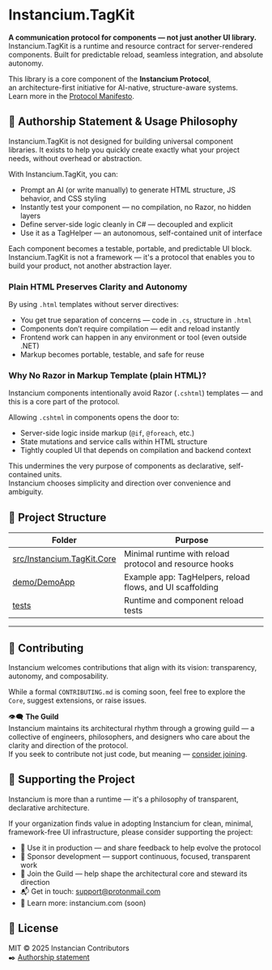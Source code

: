 # Instancium.TagKit

**A communication protocol for components — not just another UI library.**
Instancium.TagKit is a runtime and resource contract for server-rendered components. Built for predictable reload, seamless integration, and absolute autonomy.  

This library is a core component of the **Instancium Protocol**,  
an architecture-first initiative for AI-native, structure-aware systems.  
Learn more in the [Protocol Manifesto](https://github.com/Instancium/.github/blob/main/profile/MANIFESTO.md).

## 🌌 Authorship Statement & Usage Philosophy

Instancium.TagKit is not designed for building universal component libraries. It exists to help you quickly create exactly what your project needs, without overhead or abstraction.

With Instancium.TagKit, you can:

- Prompt an AI (or write manually) to generate HTML structure, JS behavior, and CSS styling
- Instantly test your component — no compilation, no Razor, no hidden layers
- Define server-side logic cleanly in C# — decoupled and explicit
- Use it as a TagHelper — an autonomous, self-contained unit of interface

Each component becomes a testable, portable, and predictable UI block.
Instancium.TagKit is not a framework — it's a protocol that enables you to build your product, not another abstraction layer.

### Plain HTML Preserves Clarity and Autonomy

By using `.html` templates without server directives:

- You get true separation of concerns — code in `.cs`, structure in `.html`
- Components don’t require compilation — edit and reload instantly
- Frontend work can happen in any environment or tool (even outside .NET)
- Markup becomes portable, testable, and safe for reuse

### Why No Razor in Markup Template (plain HTML)?

Instancium components intentionally avoid Razor (`.cshtml`) templates — and this is a core part of the protocol.

Allowing `.cshtml` in components opens the door to:

- Server-side logic inside markup (`@if`, `@foreach`, etc.)
- State mutations and service calls within HTML structure
- Tightly coupled UI that depends on compilation and backend context

This undermines the very purpose of components as declarative, self-contained units.  
Instancium chooses simplicity and direction over convenience and ambiguity.

## 🧱 Project Structure

| Folder | Purpose |
|--------|---------|
| [src/Instancium.TagKit.Core](./src/Instancium.TagKit.Core) | Minimal runtime with reload protocol and resource hooks |
| [demo/DemoApp](./demo/Instancium.TagKit.DemoApp) | Example app: TagHelpers, reload flows, and UI scaffolding |
| [tests](./tests) | Runtime and component reload tests |

---

## 🤝 Contributing

Instancium welcomes contributions that align with its vision: transparency, autonomy, and composability.

While a formal `CONTRIBUTING.md` is coming soon, feel free to explore the `Core`, suggest extensions, or raise issues.

👁️‍🗨️ **The Guild**  
Instancium maintains its architectural rhythm through a growing guild — a collective of engineers, philosophers, and designers who care about the clarity and direction of the protocol.  
If you seek to contribute not just code, but meaning — [consider joining](https://instancium.com/#guild).

## 🏢 Supporting the Project
Instancium is more than a runtime — it's a philosophy of transparent, declarative architecture.

If your organization finds value in adopting Instancium for clean, minimal, framework-free UI infrastructure, please consider supporting the project:

- 💼 Use it in production — and share feedback to help evolve the protocol
- 🤝 Sponsor development — support continuous, focused, transparent work
- 🌱 Join the Guild — help shape the architectural core and steward its direction
- 📬 Get in touch: support@protonmail.com
- 🧭 Learn more: instancium.com (soon)

## 📄 License  
MIT © 2025 Instancian Contributors  
✒️ [Authorship statement](https://github.com/Instancium/.github/blob/main/profile/Authorship.md)
